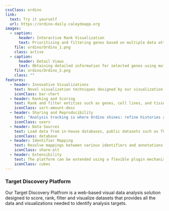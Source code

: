```yaml
---
cssClass: ordino
link:
  text: Try it yourself
  url: https://ordino-daily.caleydoapp.org
images:
  - caption:
      header: Interactive Rank Visualization
      text: Prioritizing and filtering genes based on multiple data attributes
    file: ordino/Ordino_1.png
    class: active
  - caption:
      header: Detail Views
      text: Obtaining detailed information for selected genes using multiple views
    file: ordino/Ordino_2.png
    class: ""
features:
  - header: Innovative Visualizations
    text: Novel visualization techniques designed by our visualization experts based on state of the art visualization research.
    iconClass: bar-chart
  - header: Ranking and Scoring
    text: Rank and filter entities such as genes, cell lines, and tissues based on a wide spectrum of attributes.
    iconClass: sort-amount-desc
  - header: Sharing and Reproducibility
    text: "Analysis tracking is where Ordino shines: refine histories and use them to revisit an analysis or share it with colleagues."
    iconClass: users
  - header: Data Sources
    text: Load data from in-house databases, public datasets such as TCGA and CCLE, or from files. We also provide custom solutions to handle your own data sources.
    iconClass: database
  - header: Identifier Mapping
    text: Resolve mappings between various identifiers and annotations (Ensembl, gene symbols, and others).
    iconClass: share-alt
  - header: Extensibility
    text: The platform can be extended using a flexible plugin mechanism. Possible extensions can be additional visualizations, data providers, and scoring capabilities.
    iconClass: cubes
---
```


### Target Discovery Platform

Our Target Discovery Platfrom is a web-based visual data analysis solution designed to score, rank, filter and visualize datasets that provides all the data and visualizations needed to identify analysis targets.




